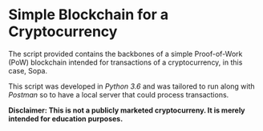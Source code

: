 # Simple Blockchain for a Cryptocurrency

The script provided contains the backbones of a simple Proof-of-Work (PoW) blockchain intended for transactions of a cryptocurrency, in this case, Sopa.

This script was developed in *Python 3.6* and was tailored to run along with *Postman* so to have a local server that could process transactions.

**Disclaimer: This is not a publicly marketed cryptocurreny. It is merely intended for education purposes.**
